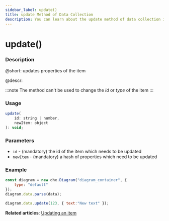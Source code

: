 ```yaml
---
sidebar_label: update()
title: update Method of Data Collection
description: You can learn about the update method of data collection in the documentation of the DHTMLX JavaScript Diagram library. Browse developer guides and API reference, try out code examples and live demos, and download a free 30-day evaluation version of DHTMLX Diagram.
---
```


# update()

### Description

@short: updates properties of the item

@descr:

:::note
The method can't be used to change the *id* or *type* of the item
:::

### Usage

~~~js
update(
    id: string | number, 
    newItem: object
): void;
~~~

### Parameters

- `id` - (mandatory) the id of the item which needs to be updated
- `newItem` - (mandatory) a hash of properties which need to be updated

### Example

~~~js {6}
const diagram = new dhx.Diagram("diagram_container", {
    type: "default"
});
diagram.data.parse(data);

diagram.data.update(123, { text:"New text" });
~~~

**Related articles**:  [Updating an item](../../../guides/manipulating_items/#updating-an-item)
